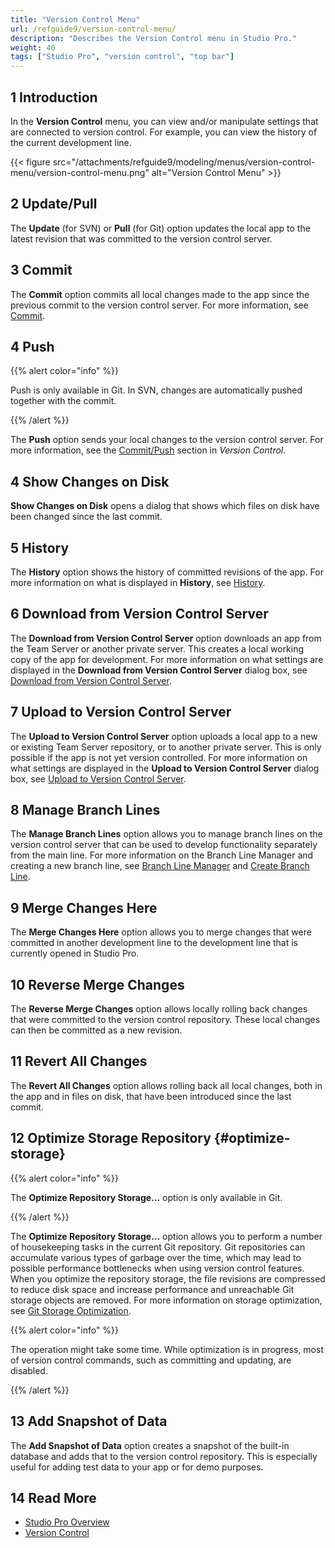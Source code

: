 ```yaml
---
title: "Version Control Menu"
url: /refguide9/version-control-menu/
description: "Describes the Version Control menu in Studio Pro."
weight: 40
tags: ["Studio Pro", "version control", "top bar"]
---
```


## 1 Introduction

In the **Version Control** menu, you can view and/or manipulate settings that are connected to version control. For example, you can view the history of the current development line.

{{< figure src="/attachments/refguide9/modeling/menus/version-control-menu/version-control-menu.png" alt="Version Control Menu" >}}

## 2 Update/Pull

The **Update** (for SVN) or **Pull** (for Git) option updates the local app to the latest revision that was committed to the version control server.

## 3 Commit

The **Commit** option commits all local changes made to the app since the previous commit to the version control server. For more information, see [Commit](/refguide9/commit-dialog/).

## 4 Push

{{% alert color="info" %}}

Push is only available in Git. In SVN, changes are automatically pushed together with the commit. 

{{% /alert %}}

The **Push** option sends your local changes to the version control server. For more information, see the [Commit/Push](/refguide9/version-control/#commit) section in *Version Control*.

## 4 Show Changes on Disk

**Show Changes on Disk** opens a dialog that shows which files on disk have been changed since the last commit.  

## 5 History

The **History** option shows the history of committed revisions of the app. For more information on what is displayed in **History**, see [History](/refguide9/history-dialog/).

## 6 Download from Version Control Server

The **Download from Version Control Server** option downloads an app from the Team Server or another private server. This creates a local working copy of the app for development. For more information on what settings are displayed in the **Download from Version Control Server** dialog box, see [Download from Version Control Server](/refguide9/download-from-version-control-dialog/).

## 7 Upload to Version Control Server

The **Upload to Version Control Server** option uploads a local app to a new or existing Team Server repository, or to another private server. This is only possible if the app is not yet version controlled. For more information on what settings are displayed in the **Upload to Version Control Server** dialog box, see [Upload to Version Control Server](/refguide9/upload-to-version-control-dialog/).

## 8 Manage Branch Lines

The **Manage Branch Lines** option allows you to manage branch lines on the version control server that can be used to develop functionality separately from the main line. For more information on the Branch Line Manager and creating a new branch line, see [Branch Line Manager](/refguide9/branch-line-manager-dialog/) and [Create Branch Line](/refguide9/create-branch-line-dialog/). 

## 9 Merge Changes Here

The **Merge Changes Here** option allows you to merge changes that were committed in another development line to the development line that is currently opened in Studio Pro.

## 10 Reverse Merge Changes

The **Reverse Merge Changes** option allows locally rolling back changes that were committed to the version control repository. These local changes can then be committed as a new revision.

## 11 Revert All Changes

The **Revert All Changes** option allows rolling back all local changes, both in the app and in files on disk, that have been introduced since the last commit.

## 12 Optimize Storage Repository {#optimize-storage}

{{% alert color="info" %}}

The **Optimize Repository Storage…** option is only available in Git. 

{{% /alert %}}

The **Optimize Repository Storage…** option allows you to perform a number of housekeeping tasks in the current Git repository. Git repositories can accumulate various types of garbage over the time, which may lead to possible performance bottlenecks when using version control features.
When you optimize the repository storage, the file revisions are compressed to reduce disk space and increase performance and unreachable Git storage objects are removed. For more information on storage optimization, see [Git Storage Optimization](/refguide9/git-storage-optimization-dialog/).

{{% alert color="info" %}}

The operation might take some time. While optimization is in progress, most of version control commands, such as committing and updating, are disabled. 

{{% /alert %}}

## 13 Add Snapshot of Data

The **Add Snapshot of Data** option creates a snapshot of the built-in database and adds that to the version control repository. This is especially useful for adding test data to your app or for demo purposes.

## 14 Read More

* [Studio Pro Overview](/refguide9/studio-pro-overview/)
* [Version Control](/refguide9/version-control/)
